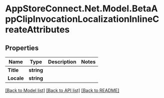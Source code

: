 # AppStoreConnect.Net.Model.BetaAppClipInvocationLocalizationInlineCreateAttributes

## Properties

Name | Type | Description | Notes
------------ | ------------- | ------------- | -------------
**Title** | **string** |  | 
**Locale** | **string** |  | 

[[Back to Model list]](../README.md#documentation-for-models) [[Back to API list]](../README.md#documentation-for-api-endpoints) [[Back to README]](../README.md)

